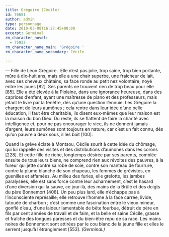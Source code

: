 ```yaml
---
title: Grégoire (Cécile)
id: 76681
author: admin
type: personnage
date: 2010-03-08T16:27:45+00:00
excerpt: Germinal
rm_character_novel:
  - 75937
rm_character_name_main: 'Grégoire '
rm_character_name_secondary: Cécile

---
```

— Fille de Léon Grégoire.  Elle n&rsquo;est pas jolie, trop saine, trop bien portante, mûre à dix-huit ans, mais elle a une chair superbe, une fraîcheur de lait, avec ses cheveux châtains, sa face ronde au petit nez volontaire, noyé entre les joues [82]. Ses parents ne trouvent rien de trop beau pour elle [85]. Elle a été élevée à la Piolaine, dans une ignorance heureuse, dans des caprices d&rsquo;enfant, ayant une maîtresse de piano et des professeurs, mais jetant le livre par la fenêtre, dés qu&rsquo;une question l&rsquo;ennuie. Les Grégoire la chargent de leurs aumônes ; cela rentre dans leur idée d&rsquo;une belle éducation, il faut être charitable, ils disent eux-mêmes que leur maison est la maison du bon Dieu. Du reste, ils se flattent de faire la charité avec intelligence et, pour ne pas encourager le vice, ils ne donnent jamais d&rsquo;argent, leurs aumônes sont toujours en nature, car c&rsquo;est un fait connu, dès qu&rsquo;un pauvre a deux sous, il les boit [100].

Quand la grève éclate à Montsou, Cécile sourit à cette idée du chômage, qui lui rappelle des visites et des distributions d&rsquo;aumônes dans les corons [228]. Et cette fille de riche, longtemps désirée par ses parents, comblée ensuite de tous leurs biens, ne comprend rien aux révoltes des pauvres, à la fureur qui jette contre sa robe de soie, contre son manteau de fourrure, contre la plume blanche de son chapeau, les femmes de grévistes, en guenilles et affamées. Au milieu des furies, elle grelotte, les jambes paralysées, elle est sans force contre leur acharnement, c&rsquo;est le hasard d&rsquo;une diversion qui la sauve, ce jour-là, des mains de la Brûlé et des doigts du père Bonnemort [408]. Un peu plus lard, elle n&rsquo;échappe pas à l&rsquo;inconsciente représaille; elle retrouve l&rsquo;homme à la face carrée, livide, tatouée de charbon ; c&rsquo;est comme une fascination entre le vieux mineur, gonflé d&rsquo;eau, d&rsquo;une laideur lamentable de bête fourbue, détruit de père en fils par cent années de travail et de faim, et la belle et saine Cécile, grasse et fraîche des longues paresses et du bien-être repu de sa race. Les mains noires de Bonnemort sont attirées par le cou blanc de la jeune fille et elles le serrent jusqu&rsquo;à l&rsquo;étranglement [553]. _(Germinal.)_